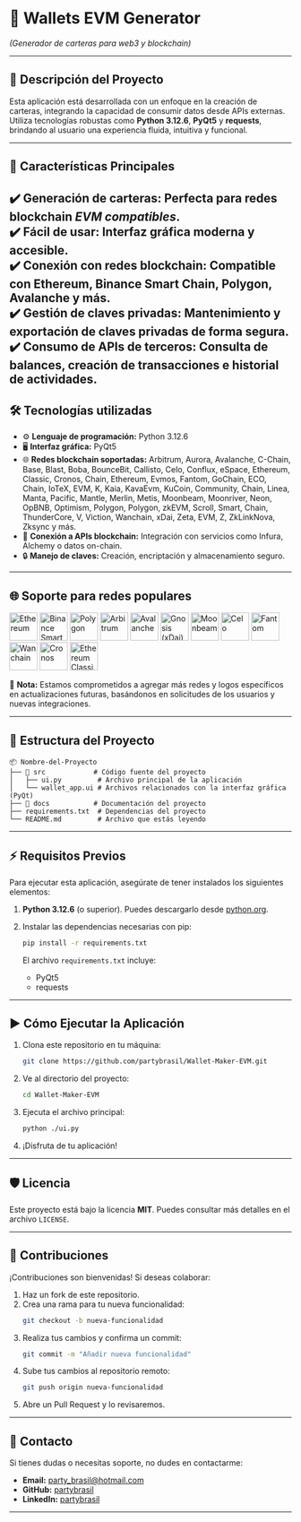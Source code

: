 # 🌟 **Wallets EVM Generator**
*(Generador de carteras para web3 y blockchain)*

---

## 📝 **Descripción del Proyecto**
Esta aplicación está desarrollada con un enfoque en la creación de carteras, integrando la capacidad de consumir datos desde APIs externas. Utiliza tecnologías robustas como **Python 3.12.6**, **PyQt5** y **requests**, brindando al usuario una experiencia fluida, intuitiva y funcional.

---

## 🚀 **Características Principales**  
✔️ **Generación de carteras**: Perfecta para redes blockchain *EVM compatibles*.  
✔️ **Fácil de usar**: Interfaz gráfica moderna y accesible.  
✔️ **Conexión con redes blockchain**: Compatible con Ethereum, Binance Smart Chain, Polygon, Avalanche y más.  
✔️ **Gestión de claves privadas**: Mantenimiento y exportación de claves privadas de forma segura.  
✔️ **Consumo de APIs de terceros**: Consulta de balances, creación de transacciones e historial de actividades. 
---

## 🛠️ **Tecnologías utilizadas**  
- ⚙️ **Lenguaje de programación:** Python 3.12.6  
- 🖥️ **Interfaz gráfica:** PyQt5  
- 🌐 **Redes blockchain soportadas:** Arbitrum, Aurora, Avalanche, C-Chain, Base, Blast, Boba, BounceBit, Callisto, Celo, Conflux, eSpace, Ethereum, Classic, Cronos, Chain, Ethereum, Evmos, Fantom, GoChain, ECO, Chain, IoTeX, EVM, K, Kaia, KavaEvm, KuCoin, Community, Chain, Linea, Manta, Pacific, Mantle, Merlin, Metis, Moonbeam, Moonriver, Neon, OpBNB, Optimism, Polygon, Polygon, zkEVM, Scroll, Smart, Chain, ThunderCore, V, Viction, Wanchain, xDai, Zeta, EVM, Z, ZkLinkNova, Zksync y más.
- 🔗 **Conexión a APIs blockchain:** Integración con servicios como Infura, Alchemy o datos on-chain.  
- 🔒 **Manejo de claves:** Creación, encriptación y almacenamiento seguro.  

---

## 🌐 **Soporte para redes populares**  

<!-- Redes EVM compatibles -->

<img src="https://cryptologos.cc/logos/ethereum-eth-logo.png" alt="Ethereum" width="50" title="Ethereum"/> <img src="https://cryptologos.cc/logos/binance-coin-bnb-logo.png" alt="Binance Smart Chain" width="50" title="Binance Smart Chain"/> <img src="https://cryptologos.cc/logos/polygon-matic-logo.png" alt="Polygon" width="50" title="Polygon"/> <img src="https://cryptologos.cc/logos/arbitrum-arb-logo.png" alt="Arbitrum" width="50" title="Arbitrum"/> <img src="https://cryptologos.cc/logos/avalanche-avax-logo.png" alt="Avalanche" width="50" title="Avalanche"/> <img src="https://cryptologos.cc/logos/gnosis-gno-logo.png" alt="Gnosis (xDai)" width="50" title="Gnosis (xDai)"/> <img src="https://cryptologos.cc/logos/moonbeam-glmr-logo.png" alt="Moonbeam" width="50" title="Moonbeam"/> <img src="https://cryptologos.cc/logos/celo-celo-logo.png" alt="Celo" width="50" title="Celo"/> <img src="https://cryptologos.cc/logos/fantom-ftm-logo.png" alt="Fantom" width="50" title="Fantom"/> <img src="https://cryptologos.cc/logos/wanchain-wan-logo.png" alt="Wanchain" width="50" title="Wanchain"/> <img src="https://cryptologos.cc/logos/cronos-cro-logo.png" alt="Cronos" width="50" title="Cronos"/> <img src="https://cryptologos.cc/logos/ethereum-classic-etc-logo.png" alt="Ethereum Classic" width="50" title="Ethereum Classic"/>  

🎉 **Nota:** Estamos comprometidos a agregar más redes y logos específicos en actualizaciones futuras, basándonos en solicitudes de los usuarios y nuevas integraciones.

</p>

---

## 📂 **Estructura del Proyecto**
```plaintext
📦 Nombre-del-Proyecto
├── 📁 src            # Código fuente del proyecto
│   ├── ui.py         # Archivo principal de la aplicación
│   └── wallet_app.ui # Archivos relacionados con la interfaz gráfica (PyQt)
├── 📁 docs           # Documentación del proyecto
├── requirements.txt  # Dependencias del proyecto
└── README.md         # Archivo que estás leyendo
```

---

## ⚡ **Requisitos Previos**
Para ejecutar esta aplicación, asegúrate de tener instalados los siguientes elementos:
1. **Python 3.12.6** (o superior). Puedes descargarlo desde [python.org](https://www.python.org/).
2. Instalar las dependencias necesarias con pip:

   ```bash
   pip install -r requirements.txt
   ```

   El archivo `requirements.txt` incluye:
    - PyQt5
    - requests

---

## ▶️ **Cómo Ejecutar la Aplicación**
1. Clona este repositorio en tu máquina:
   ```bash
   git clone https://github.com/partybrasil/Wallet-Maker-EVM.git
   ```

2. Ve al directorio del proyecto:
   ```bash
   cd Wallet-Maker-EVM
   ```

3. Ejecuta el archivo principal:
   ```bash
   python ./ui.py
   ```

4. ¡Disfruta de tu aplicación!

---

## 🛡️ **Licencia**
Este proyecto está bajo la licencia **MIT**. Puedes consultar más detalles en el archivo `LICENSE`.

---

## 🤝 **Contribuciones**
¡Contribuciones son bienvenidas! Si deseas colaborar:
1. Haz un fork de este repositorio.
2. Crea una rama para tu nueva funcionalidad:
   ```bash
   git checkout -b nueva-funcionalidad
   ```
3. Realiza tus cambios y confirma un commit:
   ```bash
   git commit -m "Añadir nueva funcionalidad"
   ```
4. Sube tus cambios al repositorio remoto:
   ```bash
   git push origin nueva-funcionalidad
   ```
5. Abre un Pull Request y lo revisaremos.

---

## 📧 **Contacto**
Si tienes dudas o necesitas soporte, no dudes en contactarme:
- **Email:** party_brasil@hotmail.com
- **GitHub:** [partybrasil](https://github.com/partybrasil)
- **LinkedIn:** [partybrasil](https://linkedin.com/in/partybrasil)

---